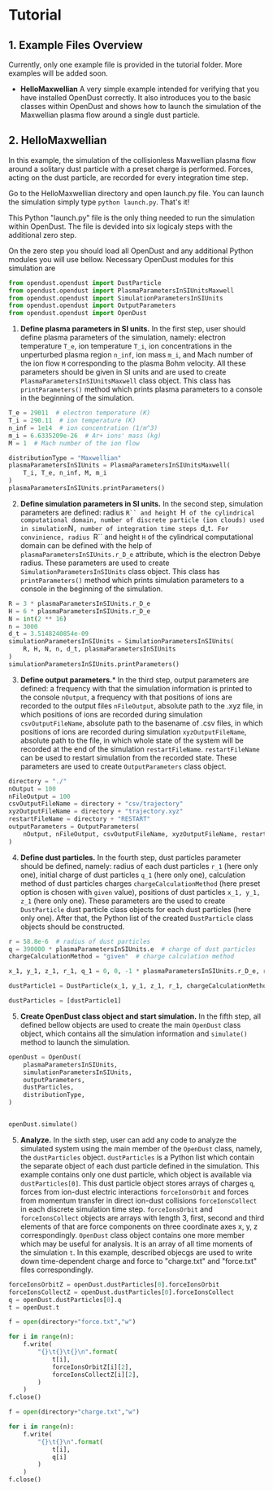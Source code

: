 # Tutorial

## 1. Example Files Overview

Currently, only one example file is provided in the tutorial folder. More examples will be added soon.

* **HelloMaxwellian** A very simple example intended for verifying that you have installed OpenDust correctly. 
It also introduces you to the basic classes within OpenDust and shows how to launch the simulation of the
Maxwellian plasma flow around a single dust particle.


## 2. **HelloMaxwellian**
In this example, the simulation of the collisionless Maxwellian plasma flow around a solitary dust particle with a preset charge is performed.
Forces, acting on the dust particle, are recorded for every integration time step. 


Go to the HelloMaxwellian directory and open launch.py file. You can launch the simulation simply type ```python launch.py```. That's it! 

This Python "launch.py" file is the only thing needed to run the simulation within OpenDust. The file is devided into six logicaly steps with the additional zero step. 

On the zero step you should load all OpenDust and any additional Python modules you will use bellow. 
Necessary OpenDust modules for this simulation are

``` python
from opendust.opendust import DustParticle
from opendust.opendust import PlasmaParametersInSIUnitsMaxwell
from opendust.opendust import SimulationParametersInSIUnits
from opendust.opendust import OutputParameters
from opendust.opendust import OpenDust

```

1. **Define plasma parameters in SI units.** In the first step, user should define plasma parameters of the simulation, namely: electron temperature 
```T_e```, ion temperature ```T_i```, ion concentrations in the unperturbed plasma region ```n_inf```, ion mass ```m_i```, and Mach number of the ion flow ```M``` corresponding to the plasma Bohm velocity. All these parameters should be given in SI units and are used to create ```PlasmaParametersInSIUnitsMaxwell``` class object. This class has ```printParameters()``` method which prints plasma parameters to a console in the beginning of the simulation. 

``` Python 
T_e = 29011  # electron temperature (K)
T_i = 290.11  # ion temperature (K)
n_inf = 1e14  # ion concentration (1/m^3)
m_i = 6.6335209e-26  # Ar+ ions' mass (kg)
M = 1  # Mach number of the ion flow

distributionType = "Maxwellian"
plasmaParametersInSIUnits = PlasmaParametersInSIUnitsMaxwell(
    T_i, T_e, n_inf, M, m_i
)
plasmaParametersInSIUnits.printParameters()
```
2. **Define simulation parameters in SI units.** In the second step, simulation parameters are defined: radius ```R`` and height ```H``` 
of the cylindrical computational domain, number of discrete particle (ion clouds) used in simulation ```N```, number of integration time steps ```d_t```.
For convinience, radius ```R`` and height ```H``` of the cylindrical computational domain can be defined with the help of ```plasmaParametersInSIUnits.r_D_e``` attribute, which is the electron Debye radius. These parameters are used to create ```SimulationParametersInSIUnits``` class object. This class has ```printParameters()``` method which prints simulation parameters to a console in the beginning of the simulation.

``` Python
R = 3 * plasmaParametersInSIUnits.r_D_e
H = 6 * plasmaParametersInSIUnits.r_D_e
N = int(2 ** 16)
n = 3000
d_t = 3.5148240854e-09
simulationParametersInSIUnits = SimulationParametersInSIUnits(
    R, H, N, n, d_t, plasmaParametersInSIUnits
)
simulationParametersInSIUnits.printParameters()
```
3. **Define output parameters.*** In the third step, output parameters are defined: a frequency with that the simulation information is printed to the console ```nOutput```, a frequency with that positions of ions are recorded to the output files ```nFileOutput```, absolute path to the .xyz file, in which positions of ions are recorded during simulation ```csvOutputFileName```, absolute path to the basename of .csv files, in which positions of ions are recorded during simulation ```xyzOutputFileName```, absolute path to the file, in which whole state of the system will be recorded at the end of the simulation ```restartFileName```. ```restartFileName``` can be used to restart simulation from the recorded state. These parameters are used to create ```OutputParameters``` class object. 

``` Python
directory = "./"
nOutput = 100
nFileOutput = 100
csvOutputFileName = directory + "csv/trajectory"
xyzOutputFileName = directory + "trajectory.xyz"
restartFileName = directory + "RESTART"
outputParameters = OutputParameters(
    nOutput, nFileOutput, csvOutputFileName, xyzOutputFileName, restartFileName
)
```
4. **Define dust particles.** In the fourth step, dust particles parameter should be defined, namely: radius of each dust particles ```r_1``` (here only one), initial charge of dust particles ```q_1``` (here only one), calculation method of dust particles charges ```chargeCalculationMethod``` (here preset option is chosen with ```given``` value), positions of dust particles ```x_1, y_1, z_1``` (here only one). These parameters are the used to create ```DustParticle``` dust particle class objects for each dust particles (here only one). After that, the Python list of the created ```DustParticle``` class objects should be constructed.
```Python 
r = 58.8e-6  # radius of dust particles
q = 390000 * plasmaParametersInSIUnits.e  # charge of dust particles
chargeCalculationMethod = "given"  # charge calculation method

x_1, y_1, z_1, r_1, q_1 = 0, 0, -1 * plasmaParametersInSIUnits.r_D_e, r, q

dustParticle1 = DustParticle(x_1, y_1, z_1, r_1, chargeCalculationMethod, q_1)

dustParticles = [dustParticle1]
```
5. **Create OpenDust class object and start simulation.** In the fifth step, all defined bellow objects are used to create the main ```OpenDust``` class object, which contains all the simulation information and ```simulate()``` method to launch the simulation. 

```Python
openDust = OpenDust(
    plasmaParametersInSIUnits,
    simulationParametersInSIUnits,
    outputParameters,
    dustParticles,
    distributionType,
)


openDust.simulate()
```

5. **Analyze.** In the sixth step, user can add any code to analyze the simulated system using the main member of the ```OpenDust``` class, namely, the ```dustParticles``` object. ```dustParticles``` is a Python list which contain the separate object of each dust particle defined in the simulation. This example contains only one dust particle, which object is available via ```dustParticles[0]```. This dust particle object stores arrays of charges ```q```, forces from ion-dust electric interactions ```forceIonsOrbit``` and forces from momentum transfer in direct ion-dust collisions ```forceIonsCollect``` in each discrete simulation time step. ```forceIonsOrbit``` and ```forceIonsCollect``` objects are arrays with length 3, first, second and third elements of that are force components on three coordinate axes x, y, z correspondingly. ```OpenDust``` class object contains one more member which may be useful for analysis. It is an array of all time moments of the simulation ```t```. In this example, described objecgs are used to write down time-dependent charge and force to "charge.txt" and "force.txt" files correspondingly. 

```Python
forceIonsOrbitZ = openDust.dustParticles[0].forceIonsOrbit
forceIonsCollectZ = openDust.dustParticles[0].forceIonsCollect
q = openDust.dustParticles[0].q
t = openDust.t

f = open(directory+"force.txt","w")

for i in range(n):
    f.write(
        "{}\t{}\t{}\n".format(
            t[i],
            forceIonsOrbitZ[i][2],
            forceIonsCollectZ[i][2],
        )
    )
f.close()

f = open(directory+"charge.txt","w")

for i in range(n):
    f.write(
        "{}\t{}\n".format(
            t[i],
            q[i]
        )
    )
f.close()
```
